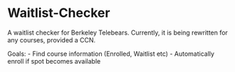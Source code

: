 Waitlist-Checker
================

A waitlist checker for Berkeley Telebears. Currently, it is being rewritten for any courses, provided a CCN.

Goals:
	- Find course information (Enrolled, Waitlist etc)
	- Automatically enroll if spot becomes available
